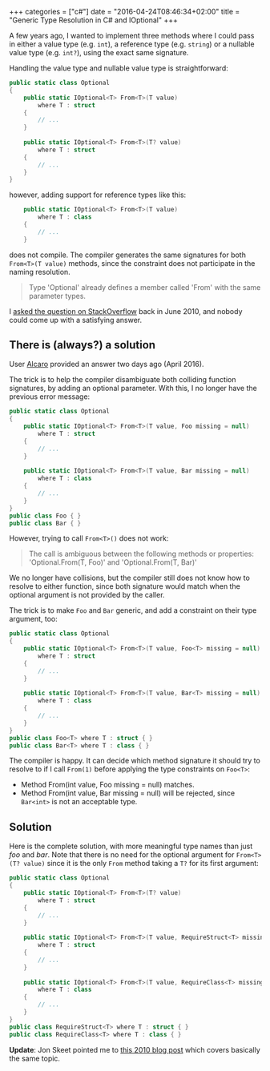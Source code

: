 +++
categories = ["c#"]
date = "2016-04-24T08:46:34+02:00"
title = "Generic Type Resolution in C# and IOptional<T>"
+++

A few years ago, I wanted to implement three methods where I could pass
in either a value type (e.g. `int`), a reference type (e.g. `string`)
or a nullable value type (e.g. `int?`), using the exact same signature.

Handling the value type and nullable value type is straightforward:

```csharp
public static class Optional
{
    public static IOptional<T> From<T>(T value)
        where T : struct
    {
        // ...
    }
    
    public static IOptional<T> From<T>(T? value)
        where T : struct
    {
        // ...
    }
}
```

however, adding support for reference types like this:

```csharp
    public static IOptional<T> From<T>(T value)
        where T : class
    {
        // ...
    }
```

does not compile. The compiler generates the same signatures for
both `From<T>(T value)` methods, since the constraint does not
participate in the naming resolution.

> Type 'Optional' already defines a member called 'From' with the
> same parameter types.

I [asked the question on StackOverflow](http://stackoverflow.com/questions/2974519/generic-constraints-where-t-struct-and-where-t-class)
back in June 2010, and nobody could come up with a satisfying answer.

## There is (always?) a solution

User [Alcaro](http://stackoverflow.com/users/5182731/alcaro) provided
an answer two days ago (April 2016).

The trick is to help the compiler disambiguate both colliding function
signatures, by adding an optional parameter. With this, I no longer have
the previous error message:

```csharp
public static class Optional
{
    public static IOptional<T> From<T>(T value, Foo missing = null)
        where T : struct
    {
        // ...
    }
    
    public static IOptional<T> From<T>(T value, Bar missing = null)
        where T : class
    {
        // ...
    }
}
public class Foo { }
public class Bar { }
```

However, trying to call `From<T>()` does not work: 

> The call is ambiguous between the following methods or properties:
> 'Optional.From<T>(T, Foo)' and 'Optional.From<T>(T, Bar)' 

We no longer have collisions, but the compiler still does not know
how to resolve to either function, since both signature would match
when the optional argument is not provided by the caller.

The trick is to make `Foo` and `Bar` generic, and add a constraint
on their type argument, too:

```csharp
public static class Optional
{
    public static IOptional<T> From<T>(T value, Foo<T> missing = null)
        where T : struct
    {
        // ...
    }
    
    public static IOptional<T> From<T>(T value, Bar<T> missing = null)
        where T : class
    {
        // ...
    }
}
public class Foo<T> where T : struct { }
public class Bar<T> where T : class { }
```

The compiler is happy. It can decide which method signature it should
try to resolve to if I call `From(1)` before applying the type constraints
on `Foo<T>`:

* Method From<int>(int value, Foo<int> missing = null) matches.
* Method From<int>(int value, Bar<int> missing = null) will be rejected,
  since `Bar<int>` is not an acceptable type.

## Solution

Here is the complete solution, with more meaningful type names than
just _foo_ and _bar_. Note that there is no need for the optional
argument for `From<T>(T? value)` since it is the only `From` method
taking a `T?` for its first argument:

```csharp
public static class Optional
{
    public static IOptional<T> From<T>(T? value)
        where T : struct
    {
        // ...
    }
    
    public static IOptional<T> From<T>(T value, RequireStruct<T> missing = null)
        where T : struct
    {
        // ...
    }
    
    public static IOptional<T> From<T>(T value, RequireClass<T> missing = null)
        where T : class
    {
        // ...
    }
}
public class RequireStruct<T> where T : struct { }
public class RequireClass<T> where T : class { }
```

**Update**: Jon Skeet pointed me to [this 2010 blog post](https://codeblog.jonskeet.uk/2010/11/02/evil-code-overload-resolution-workaround/)
which covers basically the same topic.
